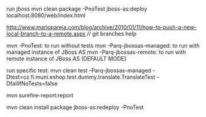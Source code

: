run jboss
mvn clean package -PnoTest jboss-as:deploy
localhost:8080/web/index.html

http://www.mariopareja.com/blog/archive/2010/01/11/how-to-push-a-new-local-branch-to-a-remote.aspx // git branches help

mvn <goal> -PnoTest: to run without tests
mvn <goal> -Parq-jbossas-managed: to run with managed instance of JBoss AS
mvn <goal> -Parq-jbossas-remote: to run with remote instance of JBoss AS (DEFAULT MODE]

run specific test: 
mvn clean test -Parq-jbossas-managed -Dtest=cz.fi.muni.eshop.test.dummy.translate.TranslateTest -DfailIfNoTests=false

mvn surefire-report:report

mvn clean install package jboss-as:redeploy -PnoTest
